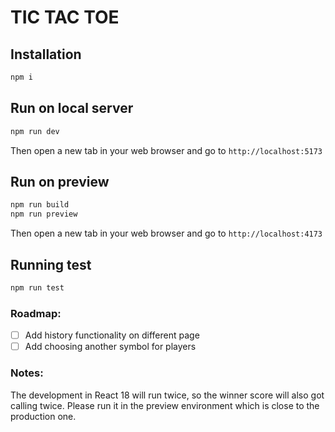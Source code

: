 # TIC TAC TOE

## Installation

```bash
npm i
```

## Run on local server

```bash
npm run dev
```

Then open a new tab in your web browser and go to `http://localhost:5173`

## Run on preview

```bash
npm run build
npm run preview
```

Then open a new tab in your web browser and go to `http://localhost:4173`

## Running test

```bash
npm run test
```

### Roadmap:

- [ ] Add history functionality on different page
- [ ] Add choosing another symbol for players

### Notes:

The development in React 18 will run twice, so the winner score will also got calling twice.
Please run it in the preview environment which is close to the production one.
